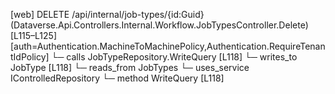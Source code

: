 [web] DELETE /api/internal/job-types/{id:Guid}  (Dataverse.Api.Controllers.Internal.Workflow.JobTypesController.Delete)  [L115–L125] [auth=Authentication.MachineToMachinePolicy,Authentication.RequireTenantIdPolicy]
  └─ calls JobTypeRepository.WriteQuery [L118]
  └─ writes_to JobType [L118]
    └─ reads_from JobTypes
  └─ uses_service IControlledRepository<JobType>
    └─ method WriteQuery [L118]

